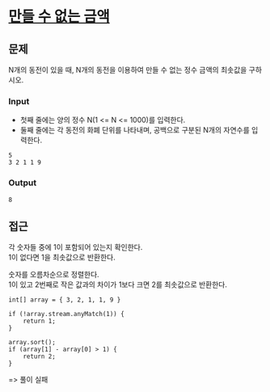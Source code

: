 # [만들 수 없는 금액]()

## 문제

N개의 동전이 있을 때, N개의 동전을 이용하여 만들 수 없는 정수 금액의 최솟값을 구하시오.<br>

### Input

* 첫째 줄에는 양의 정수 N(1 <= N <= 1000)를 입력한다.
* 둘째 줄에는 각 동전의 화폐 단위를 나타내며, 공백으로 구분된 N개의 자연수를 입력한다.

```
5
3 2 1 1 9
```

### Output

```
8
```

## 접근

각 숫자들 중에 1이 포함되어 있는지 확인한다.<br>
1이 없다면 1을 최솟값으로 반환한다.<br>

숫자를 오름차순으로 정렬한다.<br>
1이 있고 2번째로 작은 값과의 차이가 1보다 크면 2를 최솟값으로 반환한다.<br>

```
int[] array = { 3, 2, 1, 1, 9 }

if (!array.stream.anyMatch(1)) {
    return 1;
}

array.sort();
if (array[1] - array[0] > 1) {
    return 2;
}

```

=> 풀이 실패